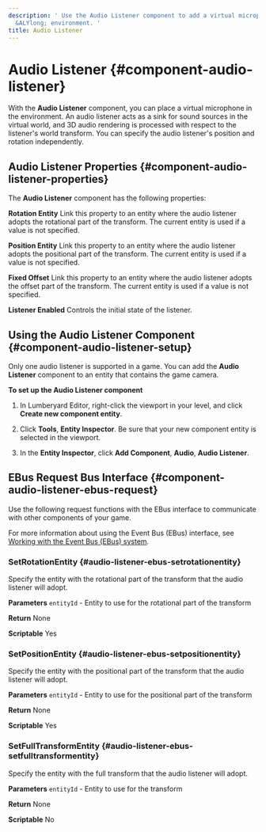 ```yaml
---
description: ' Use the Audio Listener component to add a virtual microphone in the
  &ALYlong; environment. '
title: Audio Listener
---
```

# Audio Listener {#component-audio-listener}

With the **Audio Listener** component, you can place a virtual microphone in the environment\. An audio listener acts as a sink for sound sources in the virtual world, and 3D audio rendering is processed with respect to the listener's world transform\. You can specify the audio listener's position and rotation independently\.

## Audio Listener Properties {#component-audio-listener-properties}

The **Audio Listener** component has the following properties:

**Rotation Entity**
Link this property to an entity where the audio listener adopts the rotational part of the transform\. The current entity is used if a value is not specified\.

**Position Entity**
Link this property to an entity where the audio listener adopts the positional part of the transform\. The current entity is used if a value is not specified\.

**Fixed Offset**
Link this property to an entity where the audio listener adopts the offset part of the transform\. The current entity is used if a value is not specified\.

**Listener Enabled**
Controls the initial state of the listener\.

## Using the Audio Listener Component {#component-audio-listener-setup}

Only one audio listener is supported in a game\. You can add the **Audio Listener** component to an entity that contains the game camera\.

**To set up the Audio Listener component**

1. In Lumberyard Editor, right\-click the viewport in your level, and click **Create new component entity**\.

1. Click **Tools**, **Entity Inspector**\. Be sure that your new component entity is selected in the viewport\.

1. In the **Entity Inspector**, click **Add Component**, **Audio**, **Audio Listener**\.

## EBus Request Bus Interface {#component-audio-listener-ebus-request}

Use the following request functions with the EBus interface to communicate with other components of your game\.

For more information about using the Event Bus \(EBus\) interface, see [Working with the Event Bus \(EBus\) system](/docs/userguide/programming/ebus/intro.md)\.

### SetRotationEntity {#audio-listener-ebus-setrotationentity}

Specify the entity with the rotational part of the transform that the audio listener will adopt\.

**Parameters**
`entityId` - Entity to use for the rotational part of the transform

**Return**
None

**Scriptable**
Yes

### SetPositionEntity {#audio-listener-ebus-setpositionentity}

Specify the entity with the positional part of the transform that the audio listener will adopt\.

**Parameters**
`entityId` - Entity to use for the positional part of the transform

**Return**
None

**Scriptable**
Yes

### SetFullTransformEntity {#audio-listener-ebus-setfulltransformentity}

Specify the entity with the full transform that the audio listener will adopt\.

**Parameters**
`entityId` - Entity to use for the transform

**Return**
None

**Scriptable**
No